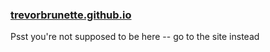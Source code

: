 ### [trevorbrunette.github.io](trevorbrunette.github.io)
Psst you're not supposed to be here -- go to the site instead
